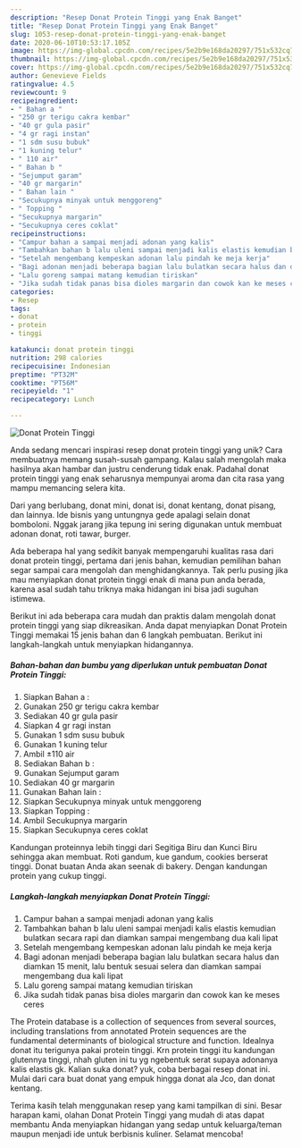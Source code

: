 ```yaml
---
description: "Resep Donat Protein Tinggi yang Enak Banget"
title: "Resep Donat Protein Tinggi yang Enak Banget"
slug: 1053-resep-donat-protein-tinggi-yang-enak-banget
date: 2020-06-10T10:53:17.105Z
image: https://img-global.cpcdn.com/recipes/5e2b9e168da20297/751x532cq70/donat-protein-tinggi-foto-resep-utama.jpg
thumbnail: https://img-global.cpcdn.com/recipes/5e2b9e168da20297/751x532cq70/donat-protein-tinggi-foto-resep-utama.jpg
cover: https://img-global.cpcdn.com/recipes/5e2b9e168da20297/751x532cq70/donat-protein-tinggi-foto-resep-utama.jpg
author: Genevieve Fields
ratingvalue: 4.5
reviewcount: 9
recipeingredient:
- " Bahan a "
- "250 gr terigu cakra kembar"
- "40 gr gula pasir"
- "4 gr ragi instan"
- "1 sdm susu bubuk"
- "1 kuning telur"
- " 110 air"
- " Bahan b "
- "Sejumput garam"
- "40 gr margarin"
- " Bahan lain "
- "Secukupnya minyak untuk menggoreng"
- " Topping "
- "Secukupnya margarin"
- "Secukupnya ceres coklat"
recipeinstructions:
- "Campur bahan a sampai menjadi adonan yang kalis"
- "Tambahkan bahan b lalu uleni sampai menjadi kalis elastis kemudian bulatkan secara rapi dan diamkan sampai mengembang dua kali lipat"
- "Setelah mengembang kempeskan adonan lalu pindah ke meja kerja"
- "Bagi adonan menjadi beberapa bagian lalu bulatkan secara halus dan diamkan 15 menit, lalu bentuk sesuai selera dan diamkan sampai mengembang dua kali lipat"
- "Lalu goreng sampai matang kemudian tiriskan"
- "Jika sudah tidak panas bisa dioles margarin dan cowok kan ke meses ceres"
categories:
- Resep
tags:
- donat
- protein
- tinggi

katakunci: donat protein tinggi 
nutrition: 298 calories
recipecuisine: Indonesian
preptime: "PT32M"
cooktime: "PT56M"
recipeyield: "1"
recipecategory: Lunch

---
```



![Donat Protein Tinggi](https://img-global.cpcdn.com/recipes/5e2b9e168da20297/751x532cq70/donat-protein-tinggi-foto-resep-utama.jpg)

Anda sedang mencari inspirasi resep donat protein tinggi yang unik? Cara membuatnya memang susah-susah gampang. Kalau salah mengolah maka hasilnya akan hambar dan justru cenderung tidak enak. Padahal donat protein tinggi yang enak seharusnya mempunyai aroma dan cita rasa yang mampu memancing selera kita.

Dari yang berlubang, donat mini, donat isi, donat kentang, donat pisang, dan lainnya. Ide bisnis yang untungnya gede apalagi selain donat bomboloni. Nggak jarang jika tepung ini sering digunakan untuk membuat adonan donat, roti tawar, burger.

Ada beberapa hal yang sedikit banyak mempengaruhi kualitas rasa dari donat protein tinggi, pertama dari jenis bahan, kemudian pemilihan bahan segar sampai cara mengolah dan menghidangkannya. Tak perlu pusing jika mau menyiapkan donat protein tinggi enak di mana pun anda berada, karena asal sudah tahu triknya maka hidangan ini bisa jadi suguhan istimewa.


Berikut ini ada beberapa cara mudah dan praktis dalam mengolah donat protein tinggi yang siap dikreasikan. Anda dapat menyiapkan Donat Protein Tinggi memakai 15 jenis bahan dan 6 langkah pembuatan. Berikut ini langkah-langkah untuk menyiapkan hidangannya.

<!--inarticleads1-->

##### Bahan-bahan dan bumbu yang diperlukan untuk pembuatan Donat Protein Tinggi:

1. Siapkan  Bahan a :
1. Gunakan 250 gr terigu cakra kembar
1. Sediakan 40 gr gula pasir
1. Siapkan 4 gr ragi instan
1. Gunakan 1 sdm susu bubuk
1. Gunakan 1 kuning telur
1. Ambil  ±110 air
1. Sediakan  Bahan b :
1. Gunakan Sejumput garam
1. Sediakan 40 gr margarin
1. Gunakan  Bahan lain :
1. Siapkan Secukupnya minyak untuk menggoreng
1. Siapkan  Topping :
1. Ambil Secukupnya margarin
1. Siapkan Secukupnya ceres coklat


Kandungan proteinnya lebih tinggi dari Segitiga Biru dan Kunci Biru sehingga akan membuat. Roti gandum, kue gandum, cookies berserat tinggi. Donat buatan Anda akan seenak di bakery. Dengan kandungan protein yang cukup tinggi. 

<!--inarticleads2-->

##### Langkah-langkah menyiapkan Donat Protein Tinggi:

1. Campur bahan a sampai menjadi adonan yang kalis
1. Tambahkan bahan b lalu uleni sampai menjadi kalis elastis kemudian bulatkan secara rapi dan diamkan sampai mengembang dua kali lipat
1. Setelah mengembang kempeskan adonan lalu pindah ke meja kerja
1. Bagi adonan menjadi beberapa bagian lalu bulatkan secara halus dan diamkan 15 menit, lalu bentuk sesuai selera dan diamkan sampai mengembang dua kali lipat
1. Lalu goreng sampai matang kemudian tiriskan
1. Jika sudah tidak panas bisa dioles margarin dan cowok kan ke meses ceres


The Protein database is a collection of sequences from several sources, including translations from annotated Protein sequences are the fundamental determinants of biological structure and function. Idealnya donat itu terigunya pakai protein tinggi. Krn protein tinggi itu kandungan glutennya tinggi, nhah gluten ini tu yg ngebentuk serat supaya adonanya kalis elastis gk. Kalian suka donat? yuk, coba berbagai resep donat ini. Mulai dari cara buat donat yang empuk hingga donat ala Jco, dan donat kentang. 

Terima kasih telah menggunakan resep yang kami tampilkan di sini. Besar harapan kami, olahan Donat Protein Tinggi yang mudah di atas dapat membantu Anda menyiapkan hidangan yang sedap untuk keluarga/teman maupun menjadi ide untuk berbisnis kuliner. Selamat mencoba!
